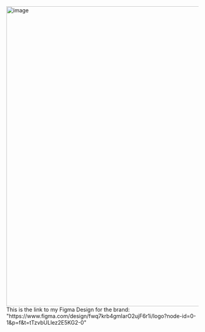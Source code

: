 <img width="1105" height="785" alt="image" src="https://github.com/user-attachments/assets/888cbea2-f46c-4c15-8d90-239893c8e368" />
This is the link to my Figma Design for the brand: "https://www.figma.com/design/fwq7krb4gmIarO2ujF6r1i/logo?node-id=0-1&p=f&t=tTzvbULlez2E5KG2-0"
